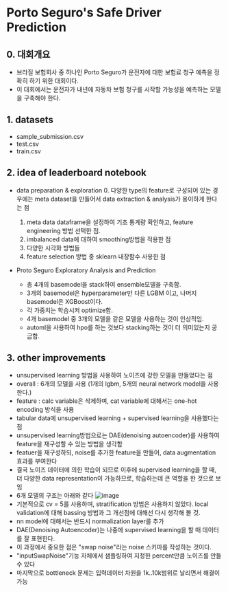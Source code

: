 # Porto Seguro's Safe Driver Prediction
## 0. 대회개요 
- 브라질 보험회사 중 하나인 Porto Seguro가 운전자에 대한 보험료 청구 예측을 정확히 하기 위한 대회이다. 
- 이 대회에서는 운전자가 내년에 자동차 보험 청구를 시작할 가능성을 예측하는 모델을 구축해야 한다. 

## 1. datasets 
- sample_submission.csv
- test.csv
- train.csv

## 2. idea of leaderboard notebook
- data preparation & exploration
    0. 다양한 type의 feature로 구성되어 있는 경우에는 meta dataset을 만들어서 data extraction & analysis가 용이하게 한다는 점
    1. meta data dataframe을 설정하여 기초 통계량 확인하고, feature engineering 방법 선택한 점. 
    2. imbalanced data에 대하여 smoothing방법을 적용한 점
    3. 다양한 시각화 방법들
    4. feature selection 방법 중 sklearn 내장함수 사용한 점

- Proto Seguro Exploratory Analysis and Prediction
    - 총 4개의 basemodel을 stack하여 ensemble모델을 구축함. 
    - 3개의 basemodel은 hyperparameter만 다른 LGBM 이고, 나머지 basemodel은 XGBoost이다. 
    - 각 가중치는 학습시켜 optimize함. 
    - 4개 basemodel 중 3개의 모델을 같은 모델을 사용하는 것이 인상적임. 
    - automl을 사용하여 hpo를 하는 것보다 stacking하는 것이 더 의미있는지 궁금함. 

## 3. other improvements
- unsupervised learning 방법을 사용하여 노이즈에 강한 모델을 만들었다는 점
- overall : 6개의 모델을 사용 (1개의 lgbm, 5개의 neural network model을 사용한다.)
- feature : calc variable은 삭제하며, cat variable에 대해서는 one-hot encoding 방식을 사용
- tabular data에 unsupervised learning + supervised learning을 사용했다는 점
- unsupervised learning방법으로는 DAE(denoising autoencoder)를 사용하여 feature을 재구성할 수 있는 방법을 생각함
- featuer을 재구성하되, noise를 추가한 feature을 만들어, data augmentation 효과를 부여한다
- 결국 노이즈 데이터에 의한 학습이 되므로 이후에 supervised learning을 할 때, 더 다양한 data representation이 가능하므로, 학습하는데 큰 역할을 한 것으로 보임
- 6개 모델의 구조는 아래와 같다 
![image](https://user-images.githubusercontent.com/49298791/90318962-0a932200-df6f-11ea-8ef0-f2119d14f3c2.png)
- 기본적으로 cv = 5를 사용하며, stratification 방법은 사용하지 않았다. local validation에 대해 bassing 방법과 그 개선점에 대해선 다시 생각해 볼 것. 
- nn model에 대해서는 반드시 normalization layer를 추가
- DAE(Denoising Autoencoder)는 나중에 supervised learning을 할 때 데이터를 잘 표현한다. 
- 이 과정에서 중요한 점은 "swap noise"라는 noise 스키마를 작성하는 것이다. 
- "inputSwapNoise"기능 자체에서 샘플링하여 지정한 percent만큼 노이즈를 만들 수 있다
- 마지막으로 bottleneck 문제는 입력데이터 차원을 1k..10k범위로 날리면서 해결이 가능
